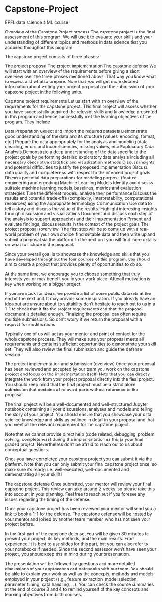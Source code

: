 # Capstone-Project
EPFL data science &amp; ML course

Overview of the Capstone Project process
The capstone project is the final assessment of this program. We will use it to evaluate your skills and your understanding of different topics and methods in data science that you acquired throughout this program.

The capstone project consists of three phases:

The project proposal
The project implementation
The capstone defense
We will start with an overview of the requirements before giving a short overview over the three phases mentioned above. That way you know what to expect and what to prepare. Note that you will get more detailed information about writing your project proposal and the submission of your capstone project in the following units.

Capstone project requirements
Let us start with an overview of the requirements for the capstone project. This final project will assess whether you have successfully acquired the relevant skills and knowledge presented in this program and hence successfully met the learning objectives of the program. They include

Data Preparation
Collect and import the required datasets
Demonstrate good understanding of the data and its structure (values, encoding, format, etc.)
Prepare the data appropriately for the analysis and modeling (data cleaning, errors and inconsistencies, missing values, etc)
Exploratory Data Analysis
Demonstrate a deep understanding of the data specific to the project goals by performing detailed exploratory data analysis including all necessary descriptive statistics and visualization methods
Discuss insights and potential difficulties to justify the proposed implementation
Discuss data quality and completeness with respect to the intended project goals
Discuss potential data preparations for modeling purpose (feature engineering and encoding)
Machine Learning Models
Identify and discuss suitable machine learning models, baselines, metrics and evaluation strategies
Tune the different models, analyze their performance
Discuss the results and potential trade-offs (complexity, interpretability, computational resources) using the appropriate terminology
Communication
Use data to tell a story and discuss the value of the results. Highlight interesting insights through discussion and visualizations
Document and discuss each step of the analysis to support approaches and their implementation
Present and evaluate findings, discuss results in the context of the project goals
The project proposal (overview)
The first step will be to come up with a real-world problem of your own choice, find suitable data and then write up and submit a proposal via the platform. In the next unit you will find more details on what to include in the proposal.

Since your overall goal is to showcase the knowledge and skills that you have developed throughout the four courses of this program, you should aim to create a project that provides plenty of opportunities to do so.

At the same time, we encourage you to choose something that truly interests you or may benefit you in your work place. Afterall motivation is key when working on a bigger project.

If you are stuck for ideas, we provide a list of some public datasets at the end of the next unit. It may provide some inspiration. If you already have an idea but are unsure about its suitability don’t hesitate to reach out to us in a 1-1 to check that it fits the project requirements and that the proposal document is detailed enough. Finalizing the proposal can often require multiple submissions. So don’t worry if we return the proposal with a request for modifications

Typically one of us will act as your mentor and point of contact for the whole capstone process. They will make sure your proposal meets all requirements and contains sufficient opportunities to demonstrate your skill set. They will also review the final submission and guide the defense session.

The project implementation and submission (overview)
Once your proposal has been reviewed and accepted by our team you work on the capstone project and focus on the implementation itself. Note that you can directly integrate the work from your project proposal directly into the final project. You should keep mind that the final project must be a stand alone submission that contains all relevant parts without reference to the proposal.

The final project will be a well-documented and well-structured Jupyter notebook containing all your discussions, analyses and models and telling the story of your project. You should ensure that you showcase your data science knowledge and skills as outlined in detail in your proposal and that you meet all the relevant requirement for the capstone project.

Note that we cannot provide direct help (code related, debugging, problem solving, completeness) during the implementation as this is your final graded project. Nevertheless don’t be afraid to reach out to us about conceptual questions.

Once you have completed your capstone project you can submit it via the platform. Note that you can only submit your final capstone project once, so make sure it’s ready: i.e. well-executed, well-documented and demonstrating all your skills!

The capstone defense
Once submitted, your mentor will review your final capstone project. This review can take around 2 weeks, so please take this into account in your planning. Feel free to reach out if you foresee any issues regarding the timing of the defense.

Once your capstone project has been reviewed your mentor will send you a link to book a 1-1 for the defense. The capstone defense will be hosted by your mentor and joined by another team member, who has not seen your project before.

In the first part of the capstone defense, you will be given 30 minutes to present your project, its key methods, and the main results. From experience, it is best to use slides for this part, but you can also refer to your notebooks if needed. Since the second assessor won’t have seen your project, you should keep this in mind during your presentation.

The presentation will be followed by questions and more detailed discussions of your approaches and notebooks with our team. You should be able to explain your work as well as the concepts, methods and models employed in your project (e.g., feature extraction, model selection, parameter tuning, data handling, …). You can check the course summaries at the end of course 3 and 4 to remind yourself of the key concepts and learning objectives from both courses.
